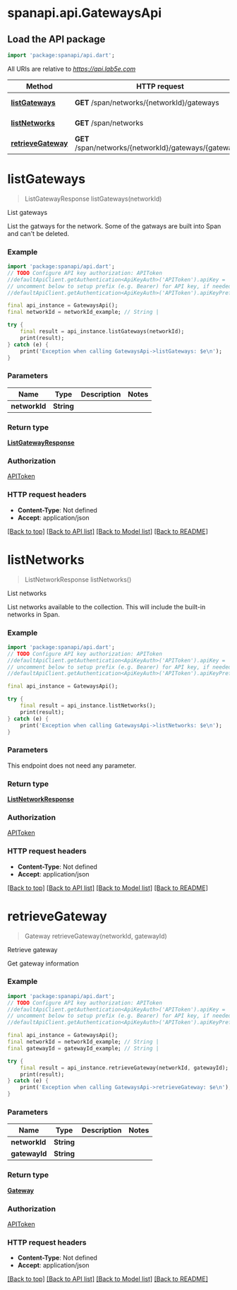 # spanapi.api.GatewaysApi

## Load the API package
```dart
import 'package:spanapi/api.dart';
```

All URIs are relative to *https://api.lab5e.com*

Method | HTTP request | Description
------------- | ------------- | -------------
[**listGateways**](GatewaysApi.md#listgateways) | **GET** /span/networks/{networkId}/gateways | List gateways
[**listNetworks**](GatewaysApi.md#listnetworks) | **GET** /span/networks | List networks
[**retrieveGateway**](GatewaysApi.md#retrievegateway) | **GET** /span/networks/{networkId}/gateways/{gatewayId} | Retrieve gateway


# **listGateways**
> ListGatewayResponse listGateways(networkId)

List gateways

List the gatways for the network. Some of the gatways are built into Span and can't be deleted.

### Example
```dart
import 'package:spanapi/api.dart';
// TODO Configure API key authorization: APIToken
//defaultApiClient.getAuthentication<ApiKeyAuth>('APIToken').apiKey = 'YOUR_API_KEY';
// uncomment below to setup prefix (e.g. Bearer) for API key, if needed
//defaultApiClient.getAuthentication<ApiKeyAuth>('APIToken').apiKeyPrefix = 'Bearer';

final api_instance = GatewaysApi();
final networkId = networkId_example; // String | 

try {
    final result = api_instance.listGateways(networkId);
    print(result);
} catch (e) {
    print('Exception when calling GatewaysApi->listGateways: $e\n');
}
```

### Parameters

Name | Type | Description  | Notes
------------- | ------------- | ------------- | -------------
 **networkId** | **String**|  | 

### Return type

[**ListGatewayResponse**](ListGatewayResponse.md)

### Authorization

[APIToken](../README.md#APIToken)

### HTTP request headers

 - **Content-Type**: Not defined
 - **Accept**: application/json

[[Back to top]](#) [[Back to API list]](../README.md#documentation-for-api-endpoints) [[Back to Model list]](../README.md#documentation-for-models) [[Back to README]](../README.md)

# **listNetworks**
> ListNetworkResponse listNetworks()

List networks

List networks available to the collection. This will include the built-in networks in Span.

### Example
```dart
import 'package:spanapi/api.dart';
// TODO Configure API key authorization: APIToken
//defaultApiClient.getAuthentication<ApiKeyAuth>('APIToken').apiKey = 'YOUR_API_KEY';
// uncomment below to setup prefix (e.g. Bearer) for API key, if needed
//defaultApiClient.getAuthentication<ApiKeyAuth>('APIToken').apiKeyPrefix = 'Bearer';

final api_instance = GatewaysApi();

try {
    final result = api_instance.listNetworks();
    print(result);
} catch (e) {
    print('Exception when calling GatewaysApi->listNetworks: $e\n');
}
```

### Parameters
This endpoint does not need any parameter.

### Return type

[**ListNetworkResponse**](ListNetworkResponse.md)

### Authorization

[APIToken](../README.md#APIToken)

### HTTP request headers

 - **Content-Type**: Not defined
 - **Accept**: application/json

[[Back to top]](#) [[Back to API list]](../README.md#documentation-for-api-endpoints) [[Back to Model list]](../README.md#documentation-for-models) [[Back to README]](../README.md)

# **retrieveGateway**
> Gateway retrieveGateway(networkId, gatewayId)

Retrieve gateway

Get gateway information

### Example
```dart
import 'package:spanapi/api.dart';
// TODO Configure API key authorization: APIToken
//defaultApiClient.getAuthentication<ApiKeyAuth>('APIToken').apiKey = 'YOUR_API_KEY';
// uncomment below to setup prefix (e.g. Bearer) for API key, if needed
//defaultApiClient.getAuthentication<ApiKeyAuth>('APIToken').apiKeyPrefix = 'Bearer';

final api_instance = GatewaysApi();
final networkId = networkId_example; // String | 
final gatewayId = gatewayId_example; // String | 

try {
    final result = api_instance.retrieveGateway(networkId, gatewayId);
    print(result);
} catch (e) {
    print('Exception when calling GatewaysApi->retrieveGateway: $e\n');
}
```

### Parameters

Name | Type | Description  | Notes
------------- | ------------- | ------------- | -------------
 **networkId** | **String**|  | 
 **gatewayId** | **String**|  | 

### Return type

[**Gateway**](Gateway.md)

### Authorization

[APIToken](../README.md#APIToken)

### HTTP request headers

 - **Content-Type**: Not defined
 - **Accept**: application/json

[[Back to top]](#) [[Back to API list]](../README.md#documentation-for-api-endpoints) [[Back to Model list]](../README.md#documentation-for-models) [[Back to README]](../README.md)

